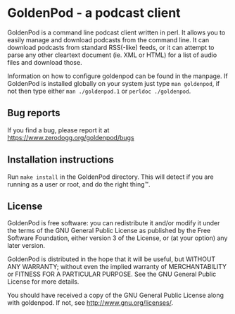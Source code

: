 # GoldenPod - a podcast client

GoldenPod is a command line podcast client written in perl. It allows you to
easily manage and download podcasts from the command line. It can download
podcasts from standard RSS(-like) feeds, or it can attempt to parse any other
cleartext document (ie. XML or HTML) for a list of audio files and download
those.

Information on how to configure goldenpod can be found in the manpage. If
GoldenPod is installed globally on your system just type `man goldenpod`, if
not then type either `man ./goldenpod.1` or `perldoc ./goldenpod`.

## Bug reports

If you find a bug, please report it at https://www.zerodogg.org/goldenpod/bugs

## Installation instructions

Run `make install` in the GoldenPod directory. This will detect if you are
running as a user or root, and do the right thing™.

## License

GoldenPod is free software: you can redistribute it and/or modify it under the
terms of the GNU General Public License as published by the Free Software
Foundation, either version 3 of the License, or (at your option) any later
version.

GoldenPod is distributed in the hope that it will be useful, but WITHOUT ANY
WARRANTY; without even the implied warranty of MERCHANTABILITY or FITNESS FOR A
PARTICULAR PURPOSE. See the GNU General Public License for more details.

You should have received a copy of the GNU General Public License along with
goldenpod. If not, see http://www.gnu.org/licenses/.
